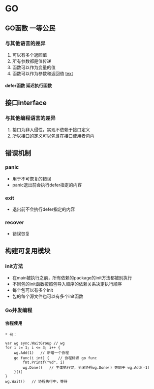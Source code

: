 # GO

## GO函数 一等公民

### 与其他语言的差异

1. 可以有多个返回值
2. 所有参数都是值传递
3. 函数可以作为变量的值
4. 函数可以作为参数和返回值
[text](./go函数差异.png)

#### defer函数 延迟执行函数

## 接口interface

### 与其他编程语言的差异

1. 接口为非入侵性，实现不依赖于接口定义
2. 所以接口的定义可以包含在接口使用者包内

## 错误机制

### panic

* 用于不可恢复的错误
* panic退出前会执行defer指定的内容

### exit

* 退出前不会执行defer指定的内容

### recover

* 错误恢复

## 构建可复用模块

### init方法

* 在main被执行之前，所有依赖的package的init方法都被别执行
* 不同包的init函数按照包导入顺序的依赖关系决定执行顺序
* 每个包可以有多个init
* 包的每个源文件也可以有多个init函数

### Go并发编程

#### 协程使用

    * 例：

    var wg sync.WaitGroup // wg
    for i := 1; i <= 3; i++ {
        wg.Add(1)   // 新增一个协程
        go func(i int) {    // 协程标识 go func
            fmt.Printf("%d", i)
            wg.Done()   // 主体执行完，关闭协程wg.Done() 等同于 wg.Add(-1)
        }(i)
    }
    wg.Wait()   // 协程执行中，等待
